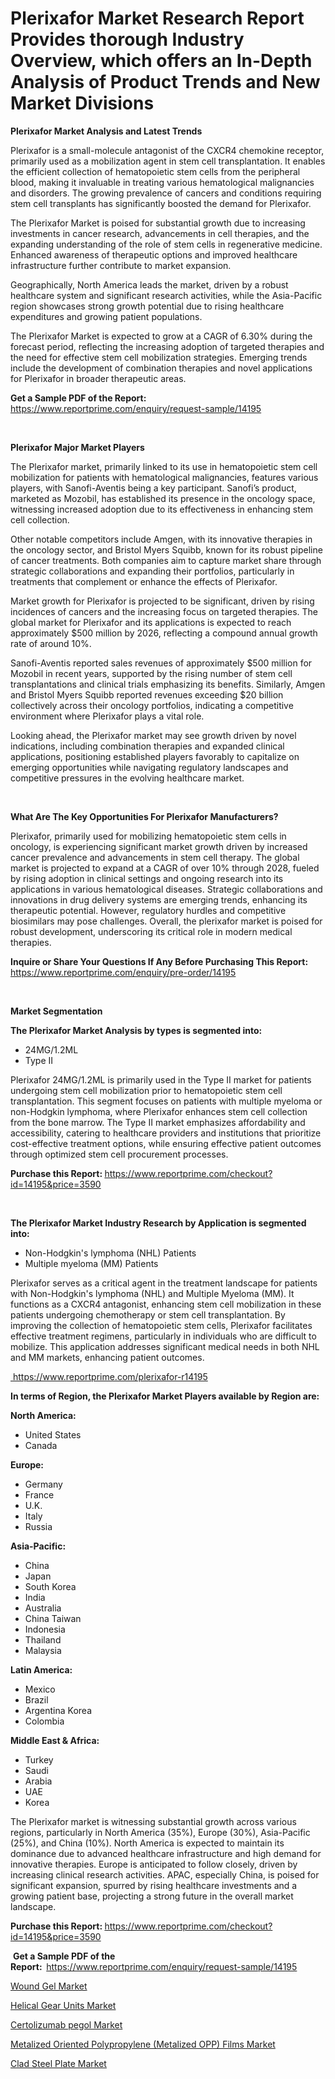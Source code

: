 <p><h1>Plerixafor Market Research Report Provides thorough Industry Overview, which offers an In-Depth Analysis of Product Trends and New Market Divisions</h1></p><p><strong>Plerixafor Market Analysis and Latest Trends</strong></p>
<p><p>Plerixafor is a small-molecule antagonist of the CXCR4 chemokine receptor, primarily used as a mobilization agent in stem cell transplantation. It enables the efficient collection of hematopoietic stem cells from the peripheral blood, making it invaluable in treating various hematological malignancies and disorders. The growing prevalence of cancers and conditions requiring stem cell transplants has significantly boosted the demand for Plerixafor.</p><p>The Plerixafor Market is poised for substantial growth due to increasing investments in cancer research, advancements in cell therapies, and the expanding understanding of the role of stem cells in regenerative medicine. Enhanced awareness of therapeutic options and improved healthcare infrastructure further contribute to market expansion. </p><p>Geographically, North America leads the market, driven by a robust healthcare system and significant research activities, while the Asia-Pacific region showcases strong growth potential due to rising healthcare expenditures and growing patient populations. </p><p>The Plerixafor Market is expected to grow at a CAGR of 6.30% during the forecast period, reflecting the increasing adoption of targeted therapies and the need for effective stem cell mobilization strategies. Emerging trends include the development of combination therapies and novel applications for Plerixafor in broader therapeutic areas.</p></p>
<p><strong>Get a Sample PDF of the Report:&nbsp;</strong> <a href="https://www.reportprime.com/enquiry/request-sample/14195">https://www.reportprime.com/enquiry/request-sample/14195</a></p>
<p>&nbsp;</p>
<p><strong>Plerixafor Major Market Players</strong></p>
<p><p>The Plerixafor market, primarily linked to its use in hematopoietic stem cell mobilization for patients with hematological malignancies, features various players, with Sanofi-Aventis being a key participant. Sanofi’s product, marketed as Mozobil, has established its presence in the oncology space, witnessing increased adoption due to its effectiveness in enhancing stem cell collection. </p><p>Other notable competitors include Amgen, with its innovative therapies in the oncology sector, and Bristol Myers Squibb, known for its robust pipeline of cancer treatments. Both companies aim to capture market share through strategic collaborations and expanding their portfolios, particularly in treatments that complement or enhance the effects of Plerixafor.</p><p>Market growth for Plerixafor is projected to be significant, driven by rising incidences of cancers and the increasing focus on targeted therapies. The global market for Plerixafor and its applications is expected to reach approximately $500 million by 2026, reflecting a compound annual growth rate of around 10%.</p><p>Sanofi-Aventis reported sales revenues of approximately $500 million for Mozobil in recent years, supported by the rising number of stem cell transplantations and clinical trials emphasizing its benefits. Similarly, Amgen and Bristol Myers Squibb reported revenues exceeding $20 billion collectively across their oncology portfolios, indicating a competitive environment where Plerixafor plays a vital role.</p><p>Looking ahead, the Plerixafor market may see growth driven by novel indications, including combination therapies and expanded clinical applications, positioning established players favorably to capitalize on emerging opportunities while navigating regulatory landscapes and competitive pressures in the evolving healthcare market.</p></p>
<p>&nbsp;</p>
<p><strong>What Are The Key Opportunities For Plerixafor Manufacturers?</strong></p>
<p><p>Plerixafor, primarily used for mobilizing hematopoietic stem cells in oncology, is experiencing significant market growth driven by increased cancer prevalence and advancements in stem cell therapy. The global market is projected to expand at a CAGR of over 10% through 2028, fueled by rising adoption in clinical settings and ongoing research into its applications in various hematological diseases. Strategic collaborations and innovations in drug delivery systems are emerging trends, enhancing its therapeutic potential. However, regulatory hurdles and competitive biosimilars may pose challenges. Overall, the plerixafor market is poised for robust development, underscoring its critical role in modern medical therapies.</p></p>
<p><strong>Inquire or Share Your Questions If Any Before Purchasing This Report:</strong> <a href="https://www.reportprime.com/enquiry/pre-order/14195">https://www.reportprime.com/enquiry/pre-order/14195</a></p>
<p>&nbsp;</p>
<p><strong>Market Segmentation</strong></p>
<p><strong>The Plerixafor Market Analysis by types is segmented into:</strong></p>
<p><ul><li>24MG/1.2ML</li><li>Type II</li></ul></p>
<p><p>Plerixafor 24MG/1.2ML is primarily used in the Type II market for patients undergoing stem cell mobilization prior to hematopoietic stem cell transplantation. This segment focuses on patients with multiple myeloma or non-Hodgkin lymphoma, where Plerixafor enhances stem cell collection from the bone marrow. The Type II market emphasizes affordability and accessibility, catering to healthcare providers and institutions that prioritize cost-effective treatment options, while ensuring effective patient outcomes through optimized stem cell procurement processes.</p></p>
<p><strong>Purchase this Report:&nbsp;</strong><a href="https://www.reportprime.com/checkout?id=14195&price=3590">https://www.reportprime.com/checkout?id=14195&price=3590</a></p>
<p>&nbsp;</p>
<p><strong>The Plerixafor Market Industry Research by Application is segmented into:</strong></p>
<p><ul><li>Non-Hodgkin's lymphoma (NHL) Patients</li><li>Multiple myeloma (MM) Patients</li></ul></p>
<p><p>Plerixafor serves as a critical agent in the treatment landscape for patients with Non-Hodgkin's lymphoma (NHL) and Multiple Myeloma (MM). It functions as a CXCR4 antagonist, enhancing stem cell mobilization in these patients undergoing chemotherapy or stem cell transplantation. By improving the collection of hematopoietic stem cells, Plerixafor facilitates effective treatment regimens, particularly in individuals who are difficult to mobilize. This application addresses significant medical needs in both NHL and MM markets, enhancing patient outcomes.</p></p>
<p><a href="https://www.reportprime.com/plerixafor-r14195">&nbsp;https://www.reportprime.com/plerixafor-r14195</a></p>
<p><strong>In terms of Region, the Plerixafor Market Players available by Region are:</strong></p>
<p>
    <p> <strong> North America: </strong>
        <ul>
            <li>United States</li>
            <li>Canada</li>
        </ul>
        </p> 
    <p> <strong> Europe: </strong>
        <ul>
            <li>Germany</li>
            <li>France</li>
            <li>U.K.</li>
            <li>Italy</li>
            <li>Russia</li>
        </ul>
        </p> 
    <p> <strong> Asia-Pacific: </strong>
        <ul>
            <li>China</li>
            <li>Japan</li>
            <li>South Korea</li>
            <li>India</li>
            <li>Australia</li>
            <li>China Taiwan</li>
            <li>Indonesia</li>
            <li>Thailand</li>
            <li>Malaysia</li>
        </ul>
        </p> 
    <p> <strong> Latin America: </strong>
        <ul>
            <li>Mexico</li>
            <li>Brazil</li>
            <li>Argentina Korea</li>
            <li>Colombia</li>
        </ul>
        </p> 
    <p> <strong> Middle East & Africa: </strong>
        <ul>
            <li>Turkey</li>
            <li>Saudi</li>
            <li>Arabia</li>
            <li>UAE</li>
            <li>Korea</li>
        </ul>
    </p>
    </p>
<p><p>The Plerixafor market is witnessing substantial growth across various regions, particularly in North America (35%), Europe (30%), Asia-Pacific (25%), and China (10%). North America is expected to maintain its dominance due to advanced healthcare infrastructure and high demand for innovative therapies. Europe is anticipated to follow closely, driven by increasing clinical research activities. APAC, especially China, is poised for significant expansion, spurred by rising healthcare investments and a growing patient base, projecting a strong future in the overall market landscape.</p></p>
<p><strong>Purchase this Report: </strong><a href="https://www.reportprime.com/checkout?id=14195&price=3590">https://www.reportprime.com/checkout?id=14195&price=3590</a></p>
<p>&nbsp;<strong>Get a Sample PDF of the Report:&nbsp;&nbsp;</strong><a href="https://www.reportprime.com/enquiry/request-sample/14195">https://www.reportprime.com/enquiry/request-sample/14195</a></p>
<p><strong></strong></p>
<p><p><a href="https://issuu.com/reportprime-2/docs/wound-gel-market-size-2030.pptx_b86269f44b36fe">Wound Gel Market</a></p><p><a href="https://medium.com/@natoshajacobsk69/the-helical-gear-units-market-research-report-provides-an-in-depth-and-up-to-date-analysis-of-the-1acb43187878">Helical Gear Units Market</a></p><p><a href="https://github.com/Krish2023na/Market-Research-Report-List-6/blob/main/certolizumab-pegol-market.md">Certolizumab pegol Market</a></p><p><a href="https://issuu.com/reportprime-2/docs/metalized-oriented-polypropylene-me_e8a396c8d4bdaf">Metalized Oriented Polypropylene (Metalized OPP) Films Market</a></p><p><a href="https://www.linkedin.com/pulse/booming-clad-steel-plate-market-sector-analysis-growth-iaroe?trackingId=IIagqETwQ2KhC%2Ff1iXN%2FFg%3D%3D">Clad Steel Plate Market</a></p></p>